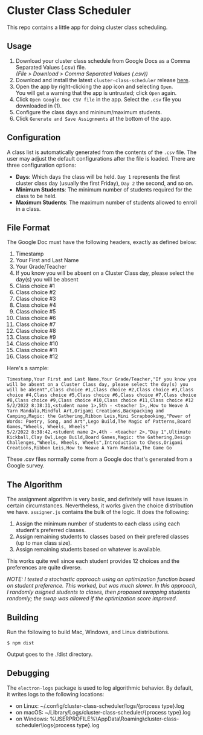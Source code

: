 # Cluster Class Scheduler

This repo contains a little app for doing cluster class scheduling.

## Usage

1. Download your cluster class schedule from Google Docs as a Comma Separated Values (.csv) file.  
_(File > Download > Comma Separated Values (.csv))_
2. Download and install the latest `cluster-class-scheduler` release [here](https://github.com/criccomini/cluster-class-scheduler/releases).
3. Open the app by right-clicking the app icon and selecting `Open`.  
You will get a warning that the app is untrusted; click `Open` again.
4. Click `Open Google Doc CSV file` in the app. Select the `.csv` file you downloaded in (1).
5. Configure the class days and mininum/maximum students.
6. Click `Generate and Save Assignments` at the bottom of the app.

## Configuration

A class list is automatically generated from the contents of the `.csv` file. The user may adjust the default configurations after the file is loaded. There are three configuration options:

* **Days**: Which days the class will be held. `Day 1` represents the first cluster class day (usually the first Friday), `Day 2` the second, and so on.
* **Minimum Students**: The minimum number of students required for the class to be held.
* **Maximum Students**: The maximum number of students allowed to enroll in a class.

## File Format

The Google Doc must have the following headers, exactly as defined below:

1. Timestamp
2. Your First and Last Name
3. Your Grade/Teacher
4. If you know you will be absent on a Cluster Class day, please select the day(s) you will be absent
5. Class choice #1
6. Class choice #2
7. Class choice #3
8. Class choice #4
9. Class choice #5
10. Class choice #6
11. Class choice #7
12. Class choice #8
13. Class choice #9
14. Class choice #10
15. Class choice #11
16. Class choice #12

Here's a sample:

```
Timestamp,Your First and Last Name,Your Grade/Teacher,"If you know you will be absent on a Cluster Class day, please select the day(s) you will be absent",Class choice #1,Class choice #2,Class choice #3,Class choice #4,Class choice #5,Class choice #6,Class choice #7,Class choice #8,Class choice #9,Class choice #10,Class choice #11,Class choice #12
5/2/2022 8:38:31,<student name 1>,5th - <teacher 1>,,How to Weave A Yarn Mandala,Mindful Art,Origami Creations,Backpacking and Camping,Magic: the Gathering,Ribbon Leis,Mini Scrapbooking,"Power of Words: Poetry, Song, and Art",Lego Build,The Magic of Patterns,Board Games,"Wheels, Wheels, Wheels"
5/2/2022 8:38:42,<student name 2>,4th - <teacher 2>,"Day 1",Ultimate Kickball,Clay Owl,Lego Build,Board Games,Magic: the Gathering,Design Challenges,"Wheels, Wheels, Wheels",Introduction to Chess,Origami Creations,Ribbon Leis,How to Weave A Yarn Mandala,The Game Go
```

These .csv files normally come from a Google doc that's generated from a Google survey.

## The Algorithm

The assignment algorithm is very basic, and definitely will have issues in certain circumstances. Nevertheless, it works given the choice distribution we have. `assigner.js` contains the bulk of the logic. It does the following:

1. Assign the minimum number of students to each class using each student's preferred classes.
2. Assign remaining students to classes based on their prefered classes (up to max class size).
3. Assign remaining students based on whatever is available.

This works quite well since each student provides 12 choices and the preferences are quite diverse.

_NOTE: I tested a stochastic approach using an optimization function based on student preference. This worked, but was much slower. In this approach, I randomly asigned students to clases, then proposed swapping students randomly; the swap was allowed if the optimization score improved._

## Building

Run the following to build Mac, Windows, and Linux distributions.

```
$ npm dist
```

Output goes to the ./dist directory.

## Debugging

The `electron-logs` package is used to log algorithmic behavior. By default, it writes logs to the following locations:

* on Linux: ~/.config/cluster-class-scheduler/logs/{process type}.log
* on macOS: ~/Library/Logs/cluster-class-scheduler/{process type}.log
* on Windows: %USERPROFILE%\AppData\Roaming\cluster-class-scheduler\logs\{process type}.log
